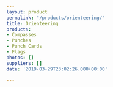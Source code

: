 ```yaml
---
layout: product
permalink: "/products/orienteering/"
title: Orienteering
products:
- Compasses
- Punches
- Punch Cards
- Flags
photos: []
suppliers: []
date: '2019-03-29T23:02:26.000+00:00'

---
```

